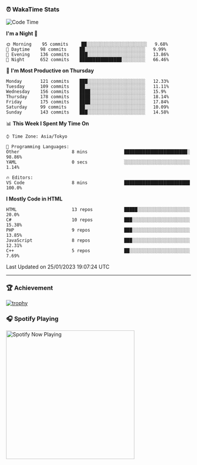 ### ⏰ WakaTime Stats


<!--START_SECTION:waka-->
![Code Time](http://img.shields.io/badge/Code%20Time-510%20hrs%2033%20mins-blue)

**I'm a Night 🦉** 

```text
🌞 Morning    95 commits     ██░░░░░░░░░░░░░░░░░░░░░░░   9.68% 
🌆 Daytime    98 commits     ██░░░░░░░░░░░░░░░░░░░░░░░   9.99% 
🌃 Evening    136 commits    ███░░░░░░░░░░░░░░░░░░░░░░   13.86% 
🌙 Night      652 commits    ████████████████░░░░░░░░░   66.46%

```
📅 **I'm Most Productive on Thursday** 

```text
Monday       121 commits    ███░░░░░░░░░░░░░░░░░░░░░░   12.33% 
Tuesday      109 commits    ██░░░░░░░░░░░░░░░░░░░░░░░   11.11% 
Wednesday    156 commits    ████░░░░░░░░░░░░░░░░░░░░░   15.9% 
Thursday     178 commits    ████░░░░░░░░░░░░░░░░░░░░░   18.14% 
Friday       175 commits    ████░░░░░░░░░░░░░░░░░░░░░   17.84% 
Saturday     99 commits     ██░░░░░░░░░░░░░░░░░░░░░░░   10.09% 
Sunday       143 commits    ███░░░░░░░░░░░░░░░░░░░░░░   14.58%

```


📊 **This Week I Spent My Time On** 

```text
⌚︎ Time Zone: Asia/Tokyo

💬 Programming Languages: 
Other                    8 mins              ████████████████████████░   98.86% 
YAML                     0 secs              ░░░░░░░░░░░░░░░░░░░░░░░░░   1.14%

🔥 Editors: 
VS Code                  8 mins              █████████████████████████   100.0%

```

**I Mostly Code in HTML** 

```text
HTML                     13 repos            █████░░░░░░░░░░░░░░░░░░░░   20.0% 
C#                       10 repos            ███░░░░░░░░░░░░░░░░░░░░░░   15.38% 
PHP                      9 repos             ███░░░░░░░░░░░░░░░░░░░░░░   13.85% 
JavaScript               8 repos             ███░░░░░░░░░░░░░░░░░░░░░░   12.31% 
C++                      5 repos             ██░░░░░░░░░░░░░░░░░░░░░░░   7.69%

```



 Last Updated on 25/01/2023 19:07:24 UTC
<!--END_SECTION:waka-->

---

### 🏆 Achievement

[![trophy](https://github-profile-trophy.vercel.app/?username=Slime-hatena&theme=flat&no-bg=true&no-frame=true&column=8)](https://github.com/ryo-ma/github-profile-trophy)

### 🎧 Spotify Playing

[<img src="https://spotify-now-playing-slime-hatena.vercel.app/api/spotify-playing" alt="Spotify Now Playing" width="350" />](https://open.spotify.com/user/slime_hatena)

<!--
**Slime-hatena/Slime-hatena** is a ✨ _special_ ✨ repository because its `README.md` (this file) appears on your GitHub profile.

Here are some ideas to get you started:

- 🔭 I’m currently working on ...
- 🌱 I’m currently learning ...
- 👯 I’m looking to collaborate on ...
- 🤔 I’m looking for help with ...
- 💬 Ask me about ...
- 📫 How to reach me: ...
- 😄 Pronouns: ...
- ⚡ Fun fact: ...
-->
